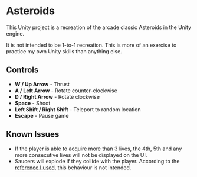 # Asteroids

This Unity project is a recreation of the arcade classic Asteroids in the Unity engine.

It is not intended to be 1-to-1 recreation. This is more of an exercise to practice my own Unity skills than anything else.

## Controls

* **W / Up Arrow** - Thrust
* **A / Left Arrow** - Rotate counter-clockwise
* **D / Right Arrow** - Rotate clockwise
* **Space** - Shoot
* **Left Shift / Right Shift** - Teleport to random location
* **Escape** - Pause game

## Known Issues

* If the player is able to acquire more than 3 lives, the 4th, 5th and any more consecutive lives will not be displayed on the UI.
* Saucers will explode if they collide with the player. According to the [reference I used](https://www.echalk.co.uk/amusements/Games/asteroidsClassic/ateroids.html), this behaviour is not intended.